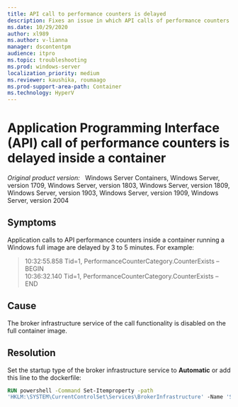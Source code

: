```yaml
---
title: API call to performance counters is delayed
description: Fixes an issue in which API calls of performance counters are delayed 3 or 5 minutes inside a container.
ms.date: 10/29/2020
author: xl989
ms.author: v-lianna
manager: dscontentpm
audience: itpro
ms.topic: troubleshooting
ms.prod: windows-server
localization_priority: medium
ms.reviewer: kaushika, roumaago
ms.prod-support-area-path: Container
ms.technology: HyperV
---
```

# Application Programming Interface (API) call of performance counters is delayed inside a container

_Original product version:_ &nbsp; Windows Server Containers, Windows Server, version 1709, Windows Server, version 1803, Windows Server, version 1809, Windows Server, version 1903, Windows Server, version 1909, Windows Server, version 2004

## Symptoms

Application calls to API performance counters inside a container running a Windows full image are delayed by 3 to 5 minutes. For example:  

>10:32:55.858 Tid=1, PerformanceCounterCategory.CounterExists – BEGIN  
10:36:32.140 Tid=1, PerformanceCounterCategory.CounterExists – END

## Cause

The broker infrastructure service of the call functionality is disabled on the full container image.  

## Resolution

Set the startup type of the broker infrastructure service to **Automatic** or add this line to the dockerfile:  

```dockerfile
RUN powershell -Command Set-Itemproperty -path  
'HKLM:\SYSTEM\CurrentControlSet\Services\BrokerInfrastructure' -Name 'Start' -value 2
```  
